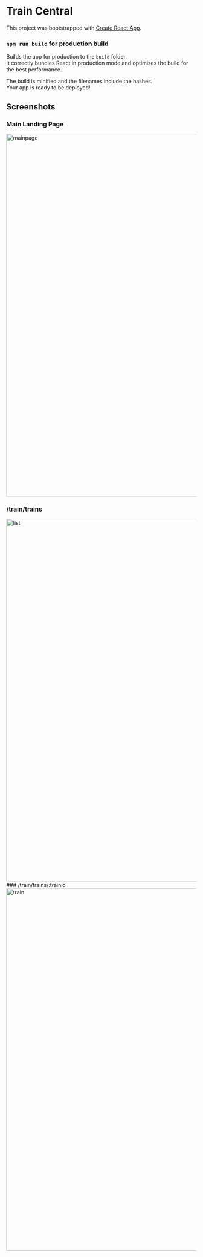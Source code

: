 # Train Central

This project was bootstrapped with [Create React App](https://github.com/facebook/create-react-app).

### `npm run build` for production build

Builds the app for production to the `build` folder.\
It correctly bundles React in production mode and optimizes the build for the best performance.

The build is minified and the filenames include the hashes.\
Your app is ready to be deployed!


## Screenshots

### Main Landing Page

<img width="960" alt="mainpage" src="https://github.com/204g1a0584/204G1A0584/assets/79386814/e1c7676f-d42c-441a-94ed-42f954bcc2f7">

### /train/trains

<img width="960" alt="list" src="https://github.com/204g1a0584/204G1A0584/assets/79386814/e7879626-c91c-47cd-bde3-352fa9e80964">
### /train/trains/:trainid

<img width="960" alt="train" src="https://github.com/204g1a0584/204G1A0584/assets/79386814/88125e2b-8dde-4377-9478-e057e38df554">


